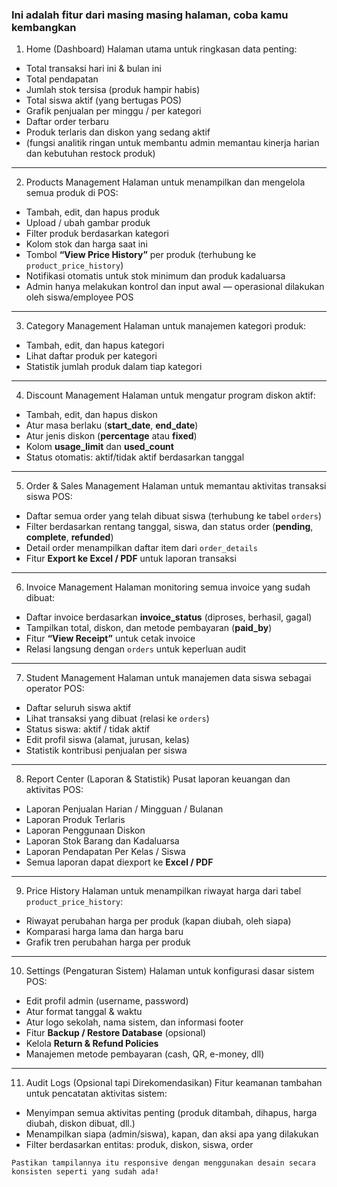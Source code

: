 ### Ini adalah fitur dari masing masing halaman, coba kamu kembangkan

1. Home (Dashboard)
Halaman utama untuk ringkasan data penting:
- Total transaksi hari ini & bulan ini
- Total pendapatan
- Jumlah stok tersisa (produk hampir habis)
- Total siswa aktif (yang bertugas POS)
- Grafik penjualan per minggu / per kategori
- Daftar order terbaru
- Produk terlaris dan diskon yang sedang aktif
- (fungsi analitik ringan untuk membantu admin memantau kinerja harian dan kebutuhan restock produk)

---

2. Products Management
Halaman untuk menampilkan dan mengelola semua produk di POS:
- Tambah, edit, dan hapus produk  
- Upload / ubah gambar produk  
- Filter produk berdasarkan kategori  
- Kolom stok dan harga saat ini  
- Tombol **“View Price History”** per produk (terhubung ke `product_price_history`)  
- Notifikasi otomatis untuk stok minimum dan produk kadaluarsa  
- Admin hanya melakukan kontrol dan input awal — operasional dilakukan oleh siswa/employee POS  

---

3. Category Management
Halaman untuk manajemen kategori produk:
- Tambah, edit, dan hapus kategori  
- Lihat daftar produk per kategori  
- Statistik jumlah produk dalam tiap kategori  

---

4. Discount Management
Halaman untuk mengatur program diskon aktif:
- Tambah, edit, dan hapus diskon  
- Atur masa berlaku (**start_date**, **end_date**)  
- Atur jenis diskon (**percentage** atau **fixed**)  
- Kolom **usage_limit** dan **used_count**  
- Status otomatis: aktif/tidak aktif berdasarkan tanggal  

---

5. Order & Sales Management
Halaman untuk memantau aktivitas transaksi siswa POS:
- Daftar semua order yang telah dibuat siswa (terhubung ke tabel `orders`)  
- Filter berdasarkan rentang tanggal, siswa, dan status order (**pending**, **complete**, **refunded**)  
- Detail order menampilkan daftar item dari `order_details`  
- Fitur **Export ke Excel / PDF** untuk laporan transaksi  

---

6. Invoice Management
Halaman monitoring semua invoice yang sudah dibuat:
- Daftar invoice berdasarkan **invoice_status** (diproses, berhasil, gagal)  
- Tampilkan total, diskon, dan metode pembayaran (**paid_by**)  
- Fitur **“View Receipt”** untuk cetak invoice  
- Relasi langsung dengan `orders` untuk keperluan audit  

---

7. Student Management
Halaman untuk manajemen data siswa sebagai operator POS:
- Daftar seluruh siswa aktif  
- Lihat transaksi yang dibuat (relasi ke `orders`)  
- Status siswa: aktif / tidak aktif  
- Edit profil siswa (alamat, jurusan, kelas)  
- Statistik kontribusi penjualan per siswa  

---

8. Report Center (Laporan & Statistik)
Pusat laporan keuangan dan aktivitas POS:
- Laporan Penjualan Harian / Mingguan / Bulanan  
- Laporan Produk Terlaris  
- Laporan Penggunaan Diskon  
- Laporan Stok Barang dan Kadaluarsa  
- Laporan Pendapatan Per Kelas / Siswa  
- Semua laporan dapat diexport ke **Excel / PDF**  

---

9. Price History
Halaman untuk menampilkan riwayat harga dari tabel `product_price_history`:
- Riwayat perubahan harga per produk (kapan diubah, oleh siapa)  
- Komparasi harga lama dan harga baru  
- Grafik tren perubahan harga per produk  

---

10. Settings (Pengaturan Sistem)
Halaman untuk konfigurasi dasar sistem POS:
- Edit profil admin (username, password)  
- Atur format tanggal & waktu  
- Atur logo sekolah, nama sistem, dan informasi footer  
- Fitur **Backup / Restore Database** (opsional)  
- Kelola **Return & Refund Policies**  
- Manajemen metode pembayaran (cash, QR, e-money, dll)  

---

11. Audit Logs (Opsional tapi Direkomendasikan)
Fitur keamanan tambahan untuk pencatatan aktivitas sistem:
- Menyimpan semua aktivitas penting (produk ditambah, dihapus, harga diubah, diskon dibuat, dll.)  
- Menampilkan siapa (admin/siswa), kapan, dan aksi apa yang dilakukan  
- Filter berdasarkan entitas: produk, diskon, siswa, order  

``` Pastikan tampilannya itu responsive dengan menggunakan desain secara konsisten seperti yang sudah ada! ```